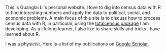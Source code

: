 This is Guanglai Li's personal website. I love to dig into census data with R to find interesting numbers and apply the data to political, social, and economic problems. A main focus of this site is to discuss how to process census data with R, in particular, using the [totalcensus package](https://github.com/GL-Li/totalcensus) I am developing. As a lifelong learner, I also like to share skills and tricks I have learned about R.

I was a physicist. Here is a list of my publications on [Google Scholar](https://scholar.google.com/citations?user=sR3XnrkAAAAJ&hl=en).
